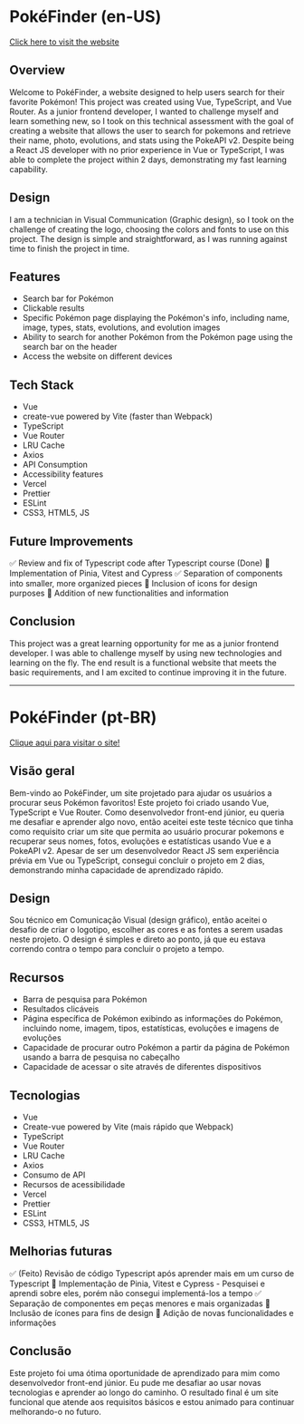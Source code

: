 # PokéFinder (en-US)

[Click here to visit the website](https://pokefinder-pbombonato.vercel.app/)

## Overview

Welcome to PokéFinder, a website designed to help users search for their favorite Pokémon! This project was created using Vue, TypeScript, and Vue Router. As a junior frontend developer, I wanted to challenge myself and learn something new, so I took on this technical assessment with the goal of creating a website that allows the user to search for pokemons and retrieve their name, photo, evolutions, and stats using the PokeAPI v2. Despite being a React JS developer with no prior experience in Vue or TypeScript, I was able to complete the project within 2 days, demonstrating my fast learning capability.

## Design

I am a technician in Visual Communication (Graphic design), so I took on the challenge of creating the logo, choosing the colors and fonts to use on this project. The design is simple and straightforward, as I was running against time to finish the project in time.

## Features

- Search bar for Pokémon
- Clickable results
- Specific Pokémon page displaying the Pokémon's info, including name, image, types, stats, evolutions, and evolution images
- Ability to search for another Pokémon from the Pokémon page using the search bar on the header
- Access the website on different devices

## Tech Stack

- Vue
- create-vue powered by Vite (faster than Webpack)
- TypeScript
- Vue Router
- LRU Cache
- Axios
- API Consumption
- Accessibility features
- Vercel
- Prettier
- ESLint
- CSS3, HTML5, JS

## Future Improvements

:white_check_mark: Review and fix of Typescript code after Typescript course (Done)
:black_square_button: Implementation of Pinia, Vitest and Cypress
:white_check_mark: Separation of components into smaller, more organized pieces
:black_square_button: Inclusion of icons for design purposes
:black_square_button: Addition of new functionalities and information

## Conclusion

This project was a great learning opportunity for me as a junior frontend developer. I was able to challenge myself by using new technologies and learning on the fly. The end result is a functional website that meets the basic requirements, and I am excited to continue improving it in the future.

<hr />

# PokéFinder (pt-BR)

[Clique aqui para visitar o site!](https://pokefinder-pbombonato.vercel.app/)

## Visão geral

Bem-vindo ao PokéFinder, um site projetado para ajudar os usuários a procurar seus Pokémon favoritos! Este projeto foi criado usando Vue, TypeScript e Vue Router. Como desenvolvedor front-end júnior, eu queria me desafiar e aprender algo novo, então aceitei este teste técnico que tinha como requisito criar um site que permita ao usuário procurar pokemons e recuperar seus nomes, fotos, evoluções e estatísticas usando Vue e a PokeAPI v2. Apesar de ser um desenvolvedor React JS sem experiência prévia em Vue ou TypeScript, consegui concluir o projeto em 2 dias, demonstrando minha capacidade de aprendizado rápido.

## Design

Sou técnico em Comunicação Visual (design gráfico), então aceitei o desafio de criar o logotipo, escolher as cores e as fontes a serem usadas neste projeto. O design é simples e direto ao ponto, já que eu estava correndo contra o tempo para concluir o projeto a tempo.

## Recursos

- Barra de pesquisa para Pokémon
- Resultados clicáveis
- Página específica de Pokémon exibindo as informações do Pokémon, incluindo nome, imagem, tipos, estatísticas, evoluções e imagens de evoluções
- Capacidade de procurar outro Pokémon a partir da página de Pokémon usando a barra de pesquisa no cabeçalho
- Capacidade de acessar o site através de diferentes dispositivos

## Tecnologias

- Vue
- Create-vue powered by Vite (mais rápido que Webpack)
- TypeScript
- Vue Router
- LRU Cache
- Axios
- Consumo de API
- Recursos de acessibilidade
- Vercel
- Prettier
- ESLint
- CSS3, HTML5, JS

## Melhorias futuras

:white_check_mark: (Feito) Revisão de código Typescript após aprender mais em um curso de Typescript 
:black_square_button: Implementação de Pinia, Vitest e Cypress
    - Pesquisei e aprendi sobre eles, porém não consegui implementá-los a tempo
:white_check_mark: Separação de componentes em peças menores e mais organizadas
:black_square_button: Inclusão de ícones para fins de design
:black_square_button: Adição de novas funcionalidades e informações

## Conclusão

Este projeto foi uma ótima oportunidade de aprendizado para mim como desenvolvedor front-end júnior. Eu pude me desafiar ao usar novas tecnologias e aprender ao longo do caminho. O resultado final é um site funcional que atende aos requisitos básicos e estou animado para continuar melhorando-o no futuro.
